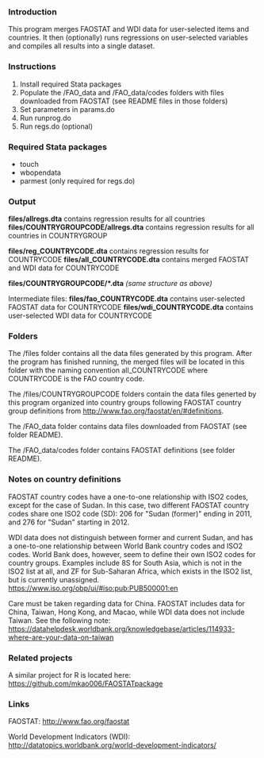 ### Introduction

This program merges FAOSTAT and WDI data for user-selected items and countries.  It then (optionally) runs regressions on user-selected variables and compiles all results into a single dataset.

### Instructions

1. Install required Stata packages
2. Populate the /FAO_data and /FAO_data/codes folders with files downloaded from FAOSTAT (see README files in those folders)
3. Set parameters in params.do
4. Run runprog.do
5. Run regs.do (optional)

### Required Stata packages

- touch
- wbopendata
- parmest (only required for regs.do)

### Output

**files/allregs.dta** contains regression results for all countries
**files/COUNTRYGROUPCODE/allregs.dta** contains regression results for all countries in COUNTRYGROUP

**files/reg_COUNTRYCODE.dta** contains regression results for COUNTRYCODE
**files/all_COUNTRYCODE.dta** contains merged FAOSTAT and WDI data for COUNTRYCODE

**files/COUNTRYGROUPCODE/\*.dta** *(same structure as above)*

Intermediate files:
**files/fao_COUNTRYCODE.dta** contains user-selected FAOSTAT data for COUNTRYCODE
**files/wdi_COUNTRYCODE.dta** contains user-selected WDI data for COUNTRYCODE

### Folders

The /files folder contains all the data files generated by this program.  After the program has finished running, the merged files will be located in this folder with the naming convention all_COUNTRYCODE where COUNTRYCODE is the FAO country code.

The /files/COUNTRYGROUPCODE folders contain the data files generted by this program organized into country groups following FAOSTAT country group definitions from http://www.fao.org/faostat/en/#definitions.

The /FAO_data folder contains data files downloaded from FAOSTAT (see folder README).

The /FAO_data/codes folder contains FAOSTAT definitions (see folder README).

### Notes on country definitions

FAOSTAT country codes have a one-to-one relationship with ISO2 codes, except for the case of Sudan.  In this case, two different FAOSTAT country codes share one ISO2 code (SD): 206 for "Sudan (former)" ending in 2011, and 276 for "Sudan" starting in 2012.

WDI data does not distinguish between former and current Sudan, and has a one-to-one relationship between World Bank country codes and ISO2 codes.  World Bank does, however, seem to define their own ISO2 codes for country groups.  Examples include 8S for South Asia, which is not in the ISO2 list at all, and ZF for Sub-Saharan Africa, which exists in the ISO2 list, but is currently unassigned.
https://www.iso.org/obp/ui/#iso:pub:PUB500001:en

Care must be taken regarding data for China.  FAOSTAT includes data for China, Taiwan, Hong Kong, and Macao, while WDI data does not include Taiwan.  See the following note:
https://datahelpdesk.worldbank.org/knowledgebase/articles/114933-where-are-your-data-on-taiwan

### Related projects

A similar project for R is located here:
https://github.com/mkao006/FAOSTATpackage

### Links

FAOSTAT: http://www.fao.org/faostat

World Development Indicators (WDI): http://datatopics.worldbank.org/world-development-indicators/
